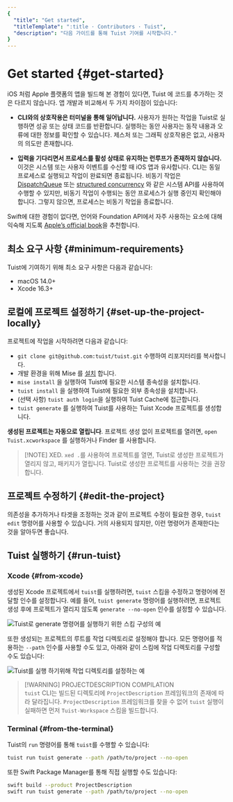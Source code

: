 ```yaml
---
{
  "title": "Get started",
  "titleTemplate": ":title · Contributors · Tuist",
  "description": "다음 가이드를 통해 Tuist 기여를 시작합니다."
}
---
```

# Get started {#get-started}

iOS 처럼 Apple 플랫폼의 앱을 빌드해 본 경험이 있다면, Tuist 에 코드를 추가하는 것은 다르지 않습니다. 앱 개발과 비교해서 두 가지 차이점이 있습니다:

- **CLI와의 상호작용은 터미널을 통해 일어납니다.** 사용자가 원하는 작업을 Tuist로 실행하면 성공 또는 상태 코드를 반환합니다. 실행하는 동안 사용자는 동작 내용과 오류에 대한 정보를 확인할 수 있습니다. 제스처 또는 그래픽 상호작용은 없고, 사용자의 의도만 존재합니다.

- **입력을 기다리면서 프로세스를 활성 상태로 유지하는 런루프가 존재하지 않습니다.** 이것은 시스템 또는 사용자 이벤트를 수신할 때 iOS 앱과 유사합니다. CLI는 동일 프로세스로 실행되고 작업이 완료되면 종료됩니다. 비동기 작업은 [DispatchQueue](https://developer.apple.com/documentation/dispatch/dispatchqueue) 또는 [structured concurrency](https://developer.apple.com/tutorials/app-dev-training/managing-structured-concurrency) 와 같은 시스템 API를 사용하여 수행할 수 있지만, 비동기 작업이 수행되는 동안 프로세스가 실행 중인지 확인해야 합니다. 그렇지 않으면, 프로세스는 비동기 작업을 종료합니다.

Swift에 대한 경험이 없다면, 언어와 Foundation API에서 자주 사용하는 요소에 대해 익숙해 지도록 [Apple’s official book](https://docs.swift.org/swift-book/)을 추천합니다.

## 최소 요구 사항 {#minimum-requirements}

Tuist에 기여하기 위해 최소 요구 사항은 다음과 같습니다:

- macOS 14.0+
- Xcode 16.3+

## 로컬에 프로젝트 설정하기 {#set-up-the-project-locally}

프로젝트에 작업을 시작하려면 다음과 같습니다:

- `git clone git@github.com:tuist/tuist.git` 수행하여 리포지터리를 복사합니다.
- 개발 환경을 위해 Mise 를 [설치](https://mise.jdx.dev/getting-started.html) 합니다.
- `mise install` 을 실행하여 Tuist에 필요한 시스템 종속성을 설치합니다.
- `tuist install` 을 실행하여 Tuist에 필요한 외부 종속성을 설치합니다.
- (선택 사항) `tuist auth login`을 실행하여 <LocalizedLink href="/guides/features/build/cache">Tuist Cache</LocalizedLink>에 접근합니다.
- `tuist generate` 를 실행하여 Tuist를 사용하는 Tuist Xcode  프로젝트를 생성합니다.

**생성된 프로젝트는 자동으로 열립니다**. 프로젝트 생성 없이 프로젝트를 열려면, `open Tuist.xcworkspace` 를 실행하거나 Finder 를 사용합니다.

> [!NOTE] XED.
> `xed .`를 사용하여 프로젝트를 열면, Tuist로 생성한 프로젝트가 열리지 않고, 패키지가 열립니다. Tuist로 생성한 프로젝트를 사용하는 것을 권장합니다.

## 프로젝트 수정하기 {#edit-the-project}

의존성을 추가하거나 타겟을 조정하는 것과 같이 프로젝트 수정이 필요한 경우, <LocalizedLink href="/guides/features/projects/editing">`tuist edit` 명령어</LocalizedLink>를 사용할 수 있습니다. 거의 사용되지 않지만, 이런 명령어가 존재한다는 것을 알아두면 좋습니다.

## Tuist 실행하기 {#run-tuist}

### Xcode {#from-xcode}

생성된 Xcode 프로젝트에서 `tuist`를 실행하려면, `tuist` 스킴을 수정하고 명령어에 전달할 인수를 설정합니다. 예를 들어, `tuist generate` 명령어를 실행하려면, 프로젝트 생성 후에 프로젝트가 열리지 않도록 `generate --no-open` 인수를 설정할 수 있습니다.

![Tuist로 generate 명령어를 실행하기 위한 스킴 구성의 예](/images/contributors/scheme-arguments.png)

또한 생성되는 프로젝트의 루트를 작업 디렉토리로 설정해야 합니다. 모든 명령어를 적용하는 `--path` 인수를 사용할 수도 있고, 아래와 같이 스킴에 작업 디렉토리를 구성할 수도 있습니다:

![Tuist를 실행 하기위해 작업 디렉토리를 설정하는 예](/images/contributors/scheme-working-directory.png)

> [!WARNING] PROJECTDESCRIPTION COMPILATION\
> `tuist` CLI는 빌드된 디렉토리에 `ProjectDescription` 프레임워크의 존재에 따라 달라집니다. `ProjectDescription` 프레임워크를 찾을 수 없어 `tuist` 실행이 실패하면 먼저 `Tuist-Workspace` 스킴을 빌드합니다.

### Terminal {#from-the-terminal}

Tuist의 `run` 명령어를 통해 `tuist`를 수행할 수 있습니다:

```bash
tuist run tuist generate --path /path/to/project --no-open
```

또한 Swift Package Manager를 통해 직접 실행할 수도 있습니다:

```bash
swift build --product ProjectDescription
swift run tuist generate --path /path/to/project --no-open
```
